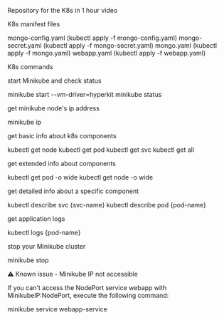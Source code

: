 Repository for the K8s in 1 hour video

K8s manifest files

mongo-config.yaml (kubectl apply -f mongo-config.yaml)
mongo-secret.yaml (kubectl apply -f mongo-secret.yaml)
mongo.yaml (kubectl apply -f mongo.yaml)
webapp.yaml (kubectl apply -f webapp.yaml)


K8s commands

start Minikube and check status

minikube start --vm-driver=hyperkit 
minikube status



get minikube node's ip address

minikube ip



get basic info about k8s components

kubectl get node
kubectl get pod
kubectl get svc
kubectl get all



get extended info about components

kubectl get pod -o wide
kubectl get node -o wide



get detailed info about a specific component

kubectl describe svc {svc-name}
kubectl describe pod {pod-name}



get application logs

kubectl logs {pod-name}



stop your Minikube cluster

minikube stop




⚠ Known issue - Minikube IP not accessible

If you can't access the NodePort service webapp with MinikubeIP:NodePort, execute the following command:

minikube service webapp-service